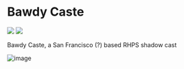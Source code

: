 # Bawdy Caste

![](https://img.shields.io/website/https/bawdycaste.com.svg?down_color=red&down_message=offline&up_color=green&up_message=online)
![](https://img.shields.io/maintenance/yes/2021.svg)

Bawdy Caste, a San Francisco (?) based RHPS shadow cast

![image](https://user-images.githubusercontent.com/3653760/85248186-f31f3900-b404-11ea-8c01-6735b5dd2426.png)
